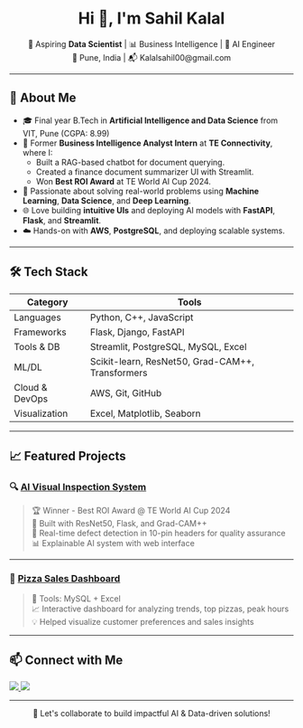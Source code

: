 <h1 align="center">Hi 👋, I'm Sahil Kalal</h1>

<p align="center">
  🚀 Aspiring <strong>Data Scientist</strong> | 📊 Business Intelligence | 🤖 AI Engineer <br/>
  📍 Pune, India | 📬 Kalalsahil00@gmail.com
</p>

---

## 🧠 About Me

- 🎓 Final year B.Tech in **Artificial Intelligence and Data Science** from VIT, Pune (CGPA: 8.99)
- 💼 Former **Business Intelligence Analyst Intern** at **TE Connectivity**, where I:
  - Built a RAG-based chatbot for document querying.
  - Created a finance document summarizer UI with Streamlit.
  - Won **Best ROI Award** at TE World AI Cup 2024.
- 🧠 Passionate about solving real-world problems using **Machine Learning**, **Data Science**, and **Deep Learning**.
- 🌐 Love building **intuitive UIs** and deploying AI models with **FastAPI**, **Flask**, and **Streamlit**.
- ☁️ Hands-on with **AWS**, **PostgreSQL**, and deploying scalable systems.

---

## 🛠️ Tech Stack

| Category | Tools |
| ------- | ----- |
| Languages | Python, C++, JavaScript |
| Frameworks | Flask, Django, FastAPI |
| Tools & DB | Streamlit, PostgreSQL, MySQL, Excel |
| ML/DL | Scikit-learn, ResNet50, Grad-CAM++, Transformers |
| Cloud & DevOps | AWS, Git, GitHub |
| Visualization | Excel, Matplotlib, Seaborn |

---

## 📈 Featured Projects

### 🔍 [AI Visual Inspection System](https://github.com/kalalsahil/TE-Connect)
> 🏆 Winner - Best ROI Award @ TE World AI Cup 2024  
> 🎯 Built with ResNet50, Flask, and Grad-CAM++  
> 📌 Real-time defect detection in 10-pin headers for quality assurance  
> 📊 Explainable AI system with web interface

---

### 🍕 [Pizza Sales Dashboard](https://github.com/kalalsahil/Pizza-Sales-Dashbord)
> 📌 Tools: MySQL + Excel  
> 📈 Interactive dashboard for analyzing trends, top pizzas, peak hours  
> 💡 Helped visualize customer preferences and sales insights

---

## 📫 Connect with Me

<p align="left">
  <a href="https://www.linkedin.com/in/sahilkalal/" target="_blank">
    <img src="https://img.shields.io/badge/LinkedIn-blue?style=for-the-badge&logo=linkedin" />
  </a>
  <a href="mailto:Kalalsahil00@gmail.com">
    <img src="https://img.shields.io/badge/Email-red?style=for-the-badge&logo=gmail" />
  </a>
</p>

---

<p align="center">
  🚀 Let's collaborate to build impactful AI & Data-driven solutions!
</p>
